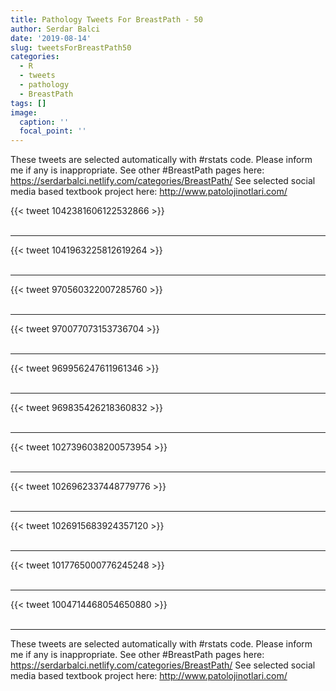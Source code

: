 ```yaml
---
title: Pathology Tweets For BreastPath - 50
author: Serdar Balci
date: '2019-08-14'
slug: tweetsForBreastPath50
categories:
  - R
  - tweets
  - pathology
  - BreastPath
tags: []
image:
  caption: ''
  focal_point: ''
---
```



These tweets are selected automatically with #rstats code. Please inform me if any is inappropriate.
See other #BreastPath pages here: https://serdarbalci.netlify.com/categories/BreastPath/ 
See selected social media based textbook project here: http://www.patolojinotlari.com/

{{< tweet 1042381606122532866 >}}
<br>
<br>
<hr>
{{< tweet 1041963225812619264 >}}
<br>
<br>
<hr>
{{< tweet 970560322007285760 >}}
<br>
<br>
<hr>
{{< tweet 970077073153736704 >}}
<br>
<br>
<hr>
{{< tweet 969956247611961346 >}}
<br>
<br>
<hr>
{{< tweet 969835426218360832 >}}
<br>
<br>
<hr>
{{< tweet 1027396038200573954 >}}
<br>
<br>
<hr>
{{< tweet 1026962337448779776 >}}
<br>
<br>
<hr>
{{< tweet 1026915683924357120 >}}
<br>
<br>
<hr>
{{< tweet 1017765000776245248 >}}
<br>
<br>
<hr>
{{< tweet 1004714468054650880 >}}
<br>
<br>
<hr>


These tweets are selected automatically with #rstats code. Please inform me if any is inappropriate.
See other #BreastPath pages here: https://serdarbalci.netlify.com/categories/BreastPath/ 
See selected social media based textbook project here: http://www.patolojinotlari.com/

